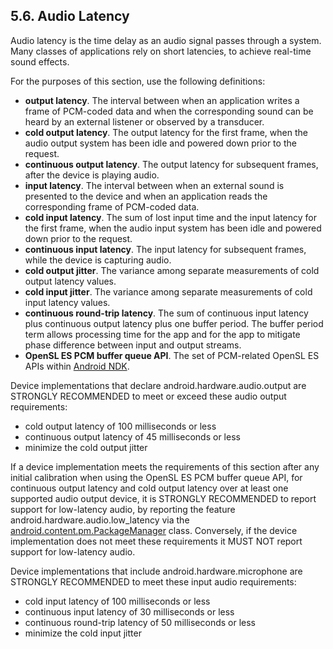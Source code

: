 ## 5.6\. Audio Latency

Audio latency is the time delay as an audio signal passes through a system.
Many classes of applications rely on short latencies, to achieve real-time
sound effects.

For the purposes of this section, use the following definitions:

*   **output latency**. The interval between when an application writes a frame
of PCM-coded data and when the corresponding sound can be heard by an external
listener or observed by a transducer.
*   **cold output latency**. The output latency for the first frame, when the
audio output system has been idle and powered down prior to the request.
*   **continuous output latency**. The output latency for subsequent frames,
after the device is playing audio.
*   **input latency**. The interval between when an external sound is presented
to the device and when an application reads the corresponding frame of
PCM-coded data.
*   **cold input latency**. The sum of lost input time and the input latency
for the first frame, when the audio input system has been idle and powered down
prior to the request.
*   **continuous input latency**. The input latency for subsequent frames,
while the device is capturing audio.
*   **cold output jitter**. The variance among separate measurements of cold
output latency values.
*   **cold input jitter**. The variance among separate measurements of cold
input latency values.
*   **continuous round-trip latency**. The sum of continuous input latency plus
continuous output latency plus one buffer period. The buffer period term allows
processing time for the app and for the app to mitigate phase difference
between input and output streams.
*   **OpenSL ES PCM buffer queue API**. The set of PCM-related OpenSL ES APIs
within [Android NDK](https://developer.android.com/ndk/index.html).

Device implementations that declare android.hardware.audio.output are STRONGLY
RECOMMENDED to meet or exceed these audio output requirements:

*   cold output latency of 100 milliseconds or less
*   continuous output latency of 45 milliseconds or less
*   minimize the cold output jitter

If a device implementation meets the requirements of this section after any
initial calibration when using the OpenSL ES PCM buffer queue API, for
continuous output latency and cold output latency over at least one supported
audio output device, it is STRONGLY RECOMMENDED to report support for
low-latency audio, by reporting the feature android.hardware.audio.low_latency
via the
[android.content.pm.PackageManager](http://developer.android.com/reference/android/content/pm/PackageManager.html)
class. Conversely, if the device implementation does not meet these
requirements it MUST NOT report support for low-latency audio.

Device implementations that include android.hardware.microphone are STRONGLY
RECOMMENDED to meet these input audio requirements:

*   cold input latency of 100 milliseconds or less
*   continuous input latency of 30 milliseconds or less
*   continuous round-trip latency of 50 milliseconds or less
*   minimize the cold input jitter
